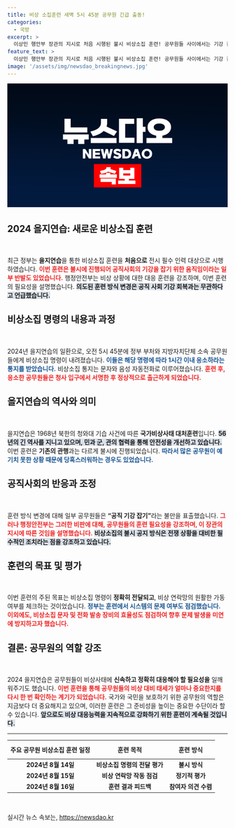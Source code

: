 ```yaml
---
title: 비상 소집훈련 새벽 5시 45분 공무원 긴급 출동!
categories:
  - 국방
excerpt: >
  이상민 행안부 장관의 지시로 처음 시행된 불시 비상소집 훈련! 공무원들 사이에서는 기강 잡기에 대한 불만이 제기되지만, 정부는 비상 대응 준비의 중요성을 강조하고 있습니다. 클릭하여 훈련의 비하인드를 확인해보세요!
feature_text: >
  이상민 행안부 장관의 지시로 처음 시행된 불시 비상소집 훈련! 공무원들 사이에서는 기강 잡기에 대한 불만이 제기되지만, 정부는 비상 대응 준비의 중요성을 강조하고 있습니다. 클릭하여 훈련의 비하인드를 확인해보세요!
image: '/assets/img/newsdao_breakingnews.jpg'
---
```


<p><img src="/assets/img/newsdao_breakingnews.jpg" alt="koreaapp 속보" /></p>

<h2 data-ke-size="size26">2024 을지연습: 새로운 비상소집 훈련</h2>

<p data-ke-size="size16">&nbsp;</p>

<p>최근 정부는 <strong>을지연습</strong>을 통한 비상소집 훈련을 <strong>처음으로</strong> 전시 필수 인력 대상으로 시행하였습니다. <b><span style="color: #ee2323;">이번 훈련은 불시에 진행되어 공직사회의 기강을 잡기 위한 움직임이라는 일부 반발도 있었습니다.</span></b> 행정안전부는 비상 상황에 대한 대응 훈련을 강조하며, 이번 훈련의 필요성을 설명했습니다. <b><span style="background-color: #21538527;">의도된 훈련 방식 변경은 공직 사회 기강 회복과는 무관하다고 언급했습니다.</span></b> </p>

<h2 data-ke-size="size26">비상소집 명령의 내용과 과정</h2>

<p data-ke-size="size16">&nbsp;</p>

<p>2024년 을지연습의 일환으로, 오전 5시 45분에 정부 부처와 지방자치단체 소속 공무원들에게 비상소집 명령이 내려졌습니다. <b><span style="color: #1a5490;">이들은 해당 명령에 따라 1시간 이내 응소하라는 통지를 받았습니다.</span></b> 비상소집 통지는 문자와 음성 자동전화로 이루어졌습니다. <b><span style="color: #ee2323;">훈련 후, 응소한 공무원들은 청사 입구에서 서명한 후 정상적으로 출근하게 되었습니다.</span></b></p>

<h2 data-ke-size="size26">을지연습의 역사와 의미</h2>

<p data-ke-size="size16">&nbsp;</p>

<p>을지연습은 1968년 북한의 청와대 기습 사건에 따른 <strong>국가비상사태 대처훈련</strong>입니다. <b><span style="background-color: #21538527;">56년의 긴 역사를 지니고 있으며, 민과 군, 관의 협력을 통해 안전성을 개선하고 있습니다.</span></b> 이번 훈련은 <strong>기존의 관행</strong>과는 다르게 불시에 진행되었습니다. <b><span style="color: #1a5490;">따라서 많은 공무원이 예기치 못한 상황 때문에 당혹스러워하는 경우도 있었습니다.</span></b></p>

<h2 data-ke-size="size26">공직사회의 반응과 조정</h2>

<p data-ke-size="size16">&nbsp;</p>

<p>훈련 방식 변경에 대해 일부 공무원들은 <strong>“공직 기강 잡기”</strong>라는 불만을 표출했습니다. <b><span style="color: #ee2323;">그러나 행정안전부는 그러한 비판에 대해, 공무원들의 훈련 필요성을 강조하며, 이 장관의 지시에 따른 것임을 설명했습니다.</span></b> <b><span style="background-color: #21538527;">비상소집의 불시 공지 방식은 전쟁 상황을 대비한 필수적인 조치라는 점을 강조하고 있습니다.</span></b></p>

<h2 data-ke-size="size26">훈련의 목표 및 평가</h2>

<p data-ke-size="size16">&nbsp;</p>

<p>이번 훈련의 주된 목표는 비상소집 명령이 <strong>정확히 전달되고</strong>, 비상 연락망의 원활한 가동 여부를 체크하는 것이었습니다. <b><span style="color: #1a5490;">정부는 훈련에서 시스템의 문제 여부도 점검했습니다.</span></b> <b><span style="color: #ee2323;">이외에도, 비상소집 문자 및 전화 발송 장비의 효율성도 점검하여 향후 문제 발생을 미연에 방지하고자 했습니다.</span></b></p>

<h2 data-ke-size="size26">결론: 공무원의 역할 강조</h2>

<p data-ke-size="size16">&nbsp;</p>

<p>2024 을지연습은 공무원들이 비상사태에 <strong>신속하고 정확히 대응해야 할 필요성을</strong> 일깨워주기도 했습니다. <b><span style="color: #ee2323;">이번 훈련을 통해 공무원들의 비상 대비 태세가 얼마나 중요한지를 다시 한 번 확인하는 계기가 되었습니다.</span></b> 국가와 국민을 보호하기 위한 공무원의 역할은 지금보다 더 중요해지고 있으며, 이러한 훈련은 그 준비성을 높이는 중요한 수단이라 할 수 있습니다. <b><span style="background-color: #21538527;">앞으로도 비상 대응능력을 지속적으로 강화하기 위한 훈련이 계속될 것입니다.</span></b></p>

<hr>

<table style="width: 100%; border-collapse: collapse;">
<thead>
<tr>
<th style="text-align: center; height: 35px;"><b>주요 공무원 비상소집 훈련 일정</b></th>
<th style="text-align: center; height: 35px;"><b>훈련 목적</b></th>
<th style="text-align: center; height: 35px;"><b>훈련 방식</b></th>
</tr>
</thead>
<tbody>
<tr>
<td style="text-align: center; height: 17px;"><b>2024년 8월 14일</b></td>
<td style="text-align: center; height: 17px;"><b>비상소집 명령의 전달 평가</b></td>
<td style="text-align: center; height: 17px;"><b>불시 방식</b></td>
</tr>
<tr>
<td style="text-align: center; height: 17px;"><b>2024년 8월 15일</b></td>
<td style="text-align: center; height: 17px;"><b>비상 연락망 작동 점검</b></td>
<td style="text-align: center; height: 17px;"><b>정기적 평가</b></td>
</tr>
<tr>
<td style="text-align: center; height: 17px;"><b>2024년 8월 16일</b></td>
<td style="text-align: center; height: 17px;"><b>훈련 결과 피드백</b></td>
<td style="text-align: center; height: 17px;"><b>참여자 의견 수렴</b></td>
</tr>
</tbody>
</table>

<p data-ke-size="size16">&nbsp;</p>
실시간 뉴스 속보는, <a href="https://newsdao.kr" rel="dofollow">https://newsdao.kr</a>


